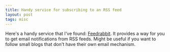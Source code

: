 ```yaml
---
title: Handy service for subscribing to an RSS feed
layout: post
tags: misc
---
```


Here's a handy service that I've found: [Feedrabbit](https://feedrabbit.com/). It provides a way for you to get email notifications from RSS feeds. Might be useful if you want to follow small blogs that don't have their own email mechanism.
